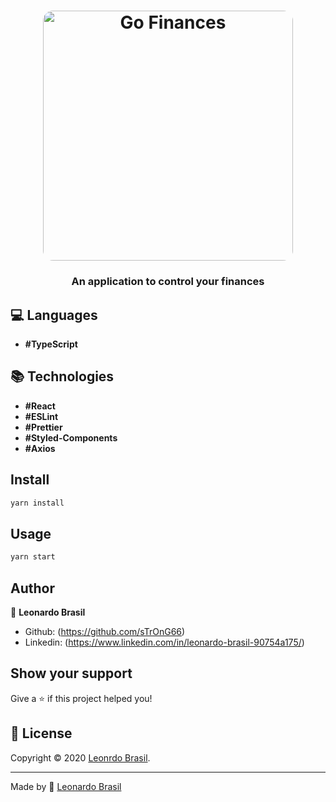 <h1 align="center">
  <img alt="Go Finances" src="./src/assets/go-finances.gif" width="400px" style="border-radius:16px;"/>
</h1>

<h3 align="center" >
  An application to control your finances
</h3>

## :computer: Languages

- **#TypeScript**

## :books: Technologies

- **#React**
- **#ESLint**
- **#Prettier**
- **#Styled-Components**
- **#Axios**

## Install

```sh
yarn install
```

## Usage

```sh
yarn start
```

## Author

👤 **Leonardo Brasil**

* Github: (https://github.com/sTrOnG66)
* Linkedin: (https://www.linkedin.com/in/leonardo-brasil-90754a175/)

## Show your support

Give a ⭐️ if this project helped you!

## 📝 License

Copyright © 2020 [Leonrdo Brasil](https://github.com/sTrOnG66).<br />

---

Made by :blue_heart: [Leonardo Brasil](https://github.com/sTrOnG66)